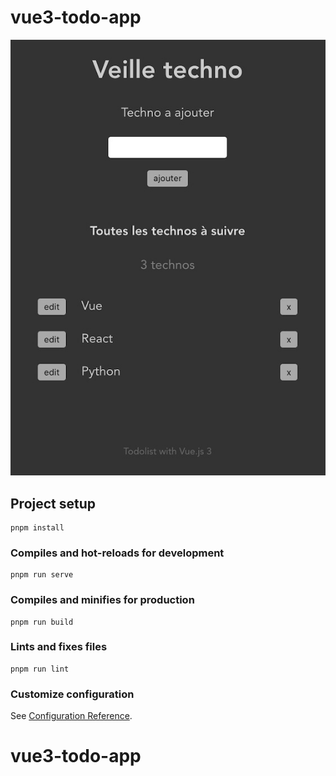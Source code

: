 # vue3-todo-app

![vue3-todo-app](https://raw.githubusercontent.com/ipopop/vue3-todo-app/main/src/assets/vue3-todo-app.jpg)

## Project setup
```
pnpm install
```

### Compiles and hot-reloads for development
```
pnpm run serve
```

### Compiles and minifies for production
```
pnpm run build
```

### Lints and fixes files
```
pnpm run lint
```

### Customize configuration
See [Configuration Reference](https://cli.vuejs.org/config/).
# vue3-todo-app
